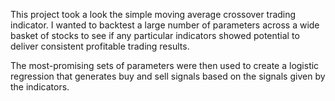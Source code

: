 This project took a look the simple moving average crossover trading indicator. I wanted to backtest a large number of parameters across a wide basket of stocks to see if any particular indicators showed potential to deliver consistent profitable trading results.

The most-promising sets of parameters were then used to create a logistic regression that generates buy and sell signals based on the signals given by the indicators.
